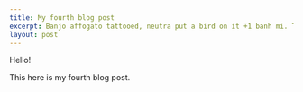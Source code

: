 ```yaml
---
title: My fourth blog post
excerpt: Banjo affogato tattooed, neutra put a bird on it +1 banh mi. Tacos kickstarter try-hard, helvetica readymade williamsburg butcher neutra.
layout: post
---
```


Hello!

This here is my fourth blog post.
